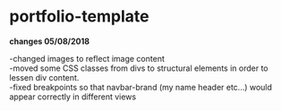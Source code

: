 # portfolio-template

<strong>changes 05/08/2018</strong>

<p>
 -changed images to reflect image content
<br>
-moved some CSS classes from divs to structural elements in order to lessen div content.
<br>
-fixed breakpoints so that navbar-brand (my name header etc...) would appear correctly in different views
<br>
</p>
